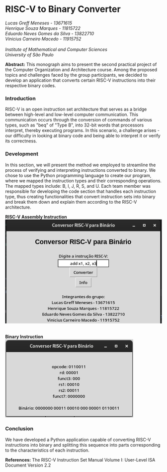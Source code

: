 # RISC-V to Binary Converter

*Lucas Greff Meneses - 13671615 <br>
Henrique Souza Marques - 11815722 <br>
Eduardo Neves Gomes da Silva - 13822710 <br>
Vinicius Carneiro Macedo - 11915752 <br> <br>
Institute of Mathematical and Computer Sciences <br>
University of São Paulo* <br>

**Abstract:** This monograph aims to present the second practical project of the Computer Organization and Architecture course. Among the proposed topics and challenges faced by the group participants, we decided to develop an application that converts certain RISC-V instructions into their respective binary codes.

### Introduction

RISC-V is an open instruction set architecture that serves as a bridge between high-level and low-level computer communication. This communication occurs through the conversion of commands of various types, such as "beq" of "Type B", into 32-bit words that processors interpret, thereby executing programs. In this scenario, a challenge arises - our difficulty in looking at binary code and being able to interpret it or verify its correctness.

### Development

In this section, we will present the method we employed to streamline the process of verifying and interpreting instructions converted to binary. We chose to use the Python programming language to create our program, where we mapped the instruction types and their corresponding operations. The mapped types include: B, I, J, R, S, and U. Each team member was responsible for developing the code section that handles each instruction type, thus creating functionalities that convert instruction sets into binary and break them down and explain them according to the RISC-V architecture.

**RISC-V Assembly Instruction** <br>
![RISC-V Assembly Instruction](figures/figure1.png "RISC-V Assembly Instruction") <br> <br>

**Binary Instruction** <br>
![Binary Instruction](figures/figure2.png "Binary Instruction") <br>

### Conclusion

We have developed a Python application capable of converting RISC-V instructions into binary and splitting this sequence into parts corresponding to the characteristics of each instruction.

**References:** The RISC-V Instruction Set Manual Volume I: User-Level ISA Document Version 2.2
